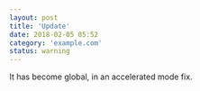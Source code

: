 ```yaml
---
layout: post
title: 'Update'
date: 2018-02-05 05:52
category: 'example.com'
status: warning
---
```


It has become global, in an accelerated mode fix.